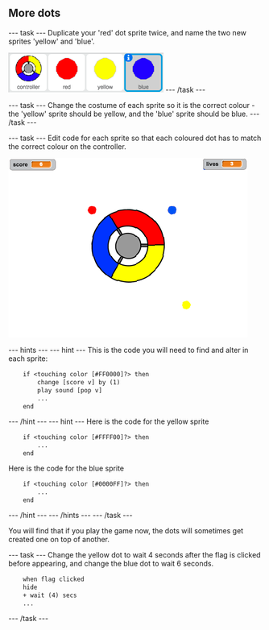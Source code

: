 ## More dots

--- task ---
Duplicate your 'red' dot sprite twice, and name the two new sprites 'yellow' and 'blue'.

![screenshot](images/dots-more-dots.png)
--- /task ---

--- task ---
Change the costume of each sprite so it is the correct colour - the 'yellow' sprite should be yellow, and the 'blue' sprite should be blue.
--- /task ---

--- task ---
Edit code for each sprite so that each coloured dot has to match the correct colour on the controller.

![screenshot](images/dots-all-test.png)

--- hints ---
--- hint ---
This is the code you will need to find and alter in each sprite:
```blocks
	if <touching color [#FF0000]?> then
		change [score v] by (1)
		play sound [pop v]
        ...
	end
```
--- /hint ---
--- hint ---
Here is the code for the yellow sprite
```blocks
	if <touching color [#FFFF00]?> then
        ...
	end
```

Here is the code for the blue sprite
```blocks
	if <touching color [#0000FF]?> then
        ...
	end
```
--- /hint ---
--- /hints ---
--- /task ---

You will find that if you play the game now, the dots will sometimes get created one on top of another.

--- task ---
Change the yellow dot to wait 4 seconds after the flag is clicked before appearing, and change the blue dot to wait 6 seconds.

```blocks
	when flag clicked
	hide
	+ wait (4) secs
    ...
```
--- /task ---
